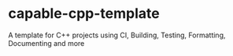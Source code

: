 # capable-cpp-template
A template for C++ projects using CI, Building, Testing, Formatting, Documenting and more
